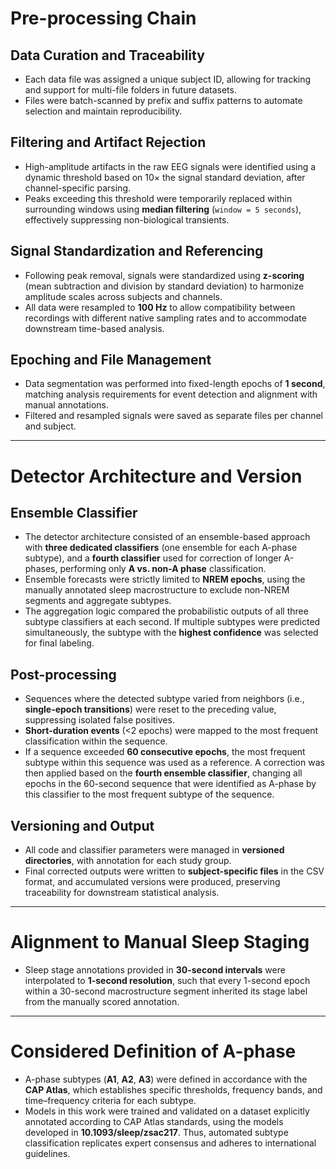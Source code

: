 # Pre-processing Chain

## Data Curation and Traceability
- Each data file was assigned a unique subject ID, allowing for tracking and support for multi-file folders in future datasets.
- Files were batch-scanned by prefix and suffix patterns to automate selection and maintain reproducibility.

## Filtering and Artifact Rejection
- High-amplitude artifacts in the raw EEG signals were identified using a dynamic threshold based on 10× the signal standard deviation, after channel-specific parsing.
- Peaks exceeding this threshold were temporarily replaced within surrounding windows using **median filtering** (`window = 5 seconds`), effectively suppressing non-biological transients.

## Signal Standardization and Referencing
- Following peak removal, signals were standardized using **z-scoring** (mean subtraction and division by standard deviation) to harmonize amplitude scales across subjects and channels.
- All data were resampled to **100 Hz** to allow compatibility between recordings with different native sampling rates and to accommodate downstream time-based analysis.

## Epoching and File Management
- Data segmentation was performed into fixed-length epochs of **1 second**, matching analysis requirements for event detection and alignment with manual annotations.
- Filtered and resampled signals were saved as separate files per channel and subject.

---

# Detector Architecture and Version

## Ensemble Classifier
- The detector architecture consisted of an ensemble-based approach with **three dedicated classifiers** (one ensemble for each A-phase subtype), and a **fourth classifier** used for correction of longer A-phases, performing only **A vs. non-A phase** classification.
- Ensemble forecasts were strictly limited to **NREM epochs**, using the manually annotated sleep macrostructure to exclude non-NREM segments and aggregate subtypes.
- The aggregation logic compared the probabilistic outputs of all three subtype classifiers at each second. If multiple subtypes were predicted simultaneously, the subtype with the **highest confidence** was selected for final labeling.

## Post-processing
- Sequences where the detected subtype varied from neighbors (i.e., **single-epoch transitions**) were reset to the preceding value, suppressing isolated false positives.
- **Short-duration events** (<2 epochs) were mapped to the most frequent classification within the sequence.
- If a sequence exceeded **60 consecutive epochs**, the most frequent subtype within this sequence was used as a reference. A correction was then applied based on the **fourth ensemble classifier**, changing all epochs in the 60-second sequence that were identified as A-phase by this classifier to the most frequent subtype of the sequence.

## Versioning and Output
- All code and classifier parameters were managed in **versioned directories**, with annotation for each study group.
- Final corrected outputs were written to **subject-specific files** in the CSV format, and accumulated versions were produced, preserving traceability for downstream statistical analysis.

---

# Alignment to Manual Sleep Staging

- Sleep stage annotations provided in **30-second intervals** were interpolated to **1-second resolution**, such that every 1-second epoch within a 30-second macrostructure segment inherited its stage label from the manually scored annotation.

---

# Considered Definition of A-phase

- A-phase subtypes (**A1**, **A2**, **A3**) were defined in accordance with the **CAP Atlas**, which establishes specific thresholds, frequency bands, and time–frequency criteria for each subtype.
- Models in this work were trained and validated on a dataset explicitly annotated according to CAP Atlas standards, using the models developed in **10.1093/sleep/zsac217**. Thus, automated subtype classification replicates expert consensus and adheres to international guidelines.

